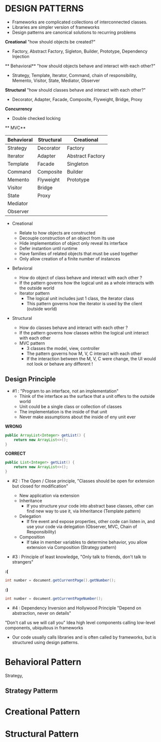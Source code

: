 # DESIGN PATTERNS

- Frameworks are complicated collections of interconnected classes.
- Libraries are simpler version of frameworks
- Design patterns are canonical solutions to recurring problems

**Creational** "how should objects be created?"
- Factory, Abstract Factory, Sigleton, Builder, Prototype, Dependency Injection

** Behavioral** "how should objects behave and interact with each other?"
- Strategy, Template, Iterator, Command, chain of responsibility, Memento, Visitor, State, Mediator, Observer

**Structural** "how should classes behave and interact with each other?"
- Decorator, Adapter, Facade, Composite, Flyweight, Bridge, Proxy

**Concurrency**
- Double checked locking

** MVC**

| Behavioral | Structural | Creational |
|---|---|---|
| Strategy | Decorator | Factory |
| Iterator | Adapter | Abstract Factory |
| Template | Facade | Singleton |
| Command | Composite | Builder |
| Memento | Flyweight | Prototype |
| Visitor | Bridge | |
| State | Proxy | |
| Mediator | | |
| Observer | | |

- Creational
    - Relate to how objects are constructed
    - Decouple construction of an object from its use
    - Hide implementation of object only reveal its interface
    - Defer instantion until runtime
    - Have families of related objects that must be used together
    - Only allow creation of a finite number of instances

- Befavioral
    - How do object of class behave and interact with each other ?
    - If the pattern governs how the logical unit as a whole interacts with the outside world
    - Iterator pattern
        - The logical unit includes just 1 class, the iterator class
        - This pattern governs how the iterator is used by the client (outside world)

- Structural
    - How do classes behave and interact with each other ?
    - If the pattern governs how classes within the logical unit interact with each other
    - MVC pattern
        - 3 classes the model, view, controller
        - The pattern governs how M, V, C interact with each other
        - If the interaction between the M, V, C were change, the UI would not look or behave any different !

## Design Principle
- #1 : "Program to an interface, not an implementation"
    - Think of the interface as the surface that a unit offers to the outside world
    - Unit could be a single class or collection of classes
    - The implementation is the inside of that unit
    - Never make assumptions about the inside of eny unit ever

**WRONG**
```java
public ArrayList<Integer> getList() {
    return new ArrayList<>();
}
```

**CORRECT**
```java
public List<Integer> getList() {
    return new ArrayList<>();
}
```

- #2 : The Open / Close principle, "Classes should be open for extension but closed for modification"
    - New application via extension
    - Inheritance
        - If you structure your code into abstract base classes, other can find new way to use it, via Inheritance (Template pattern)
    - Delegation
        - If fire event and expose properties, other code can listen in, and use your code via delegation (Observer, MVC, Chain of Responsibility)
    - Composition
        - If take in member variables to determine behavior, you allow extension via Composition (Strategy pattern)

- #3 : Principle of least knowledge, "Only talk to friends, don't talk to strangers"

**:(**
```java
int number = document.getCurrentPage().getNumber();
```

**:)**
```java
int number = document.getCurrentPageNumber();
```

- #4 : Dependency Inversion and Hollywood Principle
"Depend on abstraction, never on details"

"Don't call us we will call you"
Idea high level components calling low-level components, ubiquitous in frameworks

- Our code usually calls libraries and is often called by frameworks, but is structured using design patterns.

# Behavioral Pattern
Strategy,
## Strategy Patterm



# Creational Pattern

# Structural Pattern























